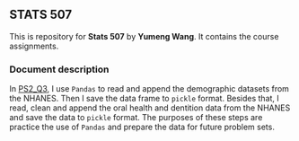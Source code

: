 ## STATS 507
This is repository for **Stats 507** by **Yumeng Wang**. It contains the course assignments.

### Document description
In [PS2_Q3](./PS2_Q3.ipynb), I use `Pandas` to read and append the demographic datasets from the NHANES. Then I save the data frame to `pickle` format. Besides that, I read, clean and append the oral health and dentition data from the NHANES and save the data to `pickle` format. The purposes of these steps are practice the use of `Pandas` and prepare the data for future problem sets. 

